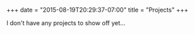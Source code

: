 +++
date = "2015-08-19T20:29:37-07:00"
title = "Projects"
+++

I don't have any projects to show off yet...
